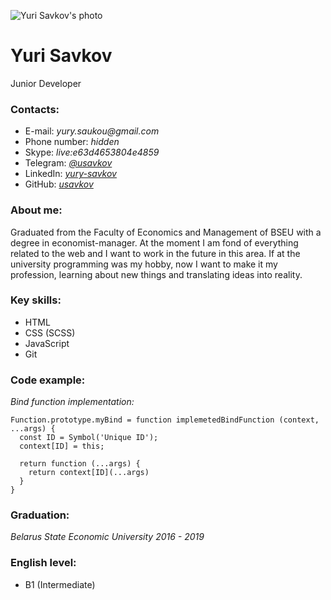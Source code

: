 ![Yuri Savkov's photo](https://sun9-47.userapi.com/sun9-16/impf/c837321/v837321243/5243d/OsvvJ9U1svI.jpg)

# Yuri Savkov
Junior Developer

### Contacts:

- E-mail:  _yury.saukou@gmail.com_
- Phone number:  _hidden_
- Skype:  _live:e63d4653804e4859_ 
- Telegram:  [_@usavkov_](https://t.me/usavkov)
- LinkedIn:  [_yury-savkov_](https://www.linkedin.com/in/yury-savkov)
- GitHub:  [_usavkov_](https://github.com/usavkov)

### About me:

Graduated from the Faculty of Economics and Management of BSEU with a degree in economist-manager. At the moment I am fond of everything related to the web and I want to work in the future in this area. If at the university programming was my hobby, now I want to make it my profession, learning about new things and translating ideas into reality.

### Key skills:

-  HTML
-  CSS (SCSS)
-  JavaScript
-  Git

### Code example: 
_Bind function implementation:_

```
Function.prototype.myBind = function implemetedBindFunction (context, ...args) {
  const ID = Symbol('Unique ID');
  context[ID] = this;
  
  return function (...args) {
    return context[ID](...args)
  }
}
```

### Graduation:

_Belarus State Economic University 2016 - 2019_ 

### English level:

* B1 (Intermediate)